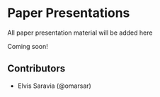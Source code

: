 # Paper Presentations
All paper presentation material will be added here

Coming soon!

## Contributors
- Elvis Saravia (@omarsar)
